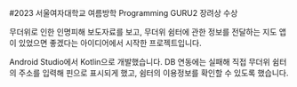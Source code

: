 #2023 서울여자대학교 여름방학 Programming GURU2 장려상 수상

무더위로 인한 인명피해 보도자료를 보고, 무더위 쉼터에 관한 정보를 전달하는 지도 앱이 있었으면 좋겠다는 아이디어에서 시작한 프로젝트입니다.

Android Studio에서 Kotlin으로 개발했습니다.
DB 연동에는 실패해 직접 무더위 쉼터의 주소를 입력해 핀으로 표시되게 했고, 쉼터의 이용정보를 확인할 수 있도록 했습니다.

